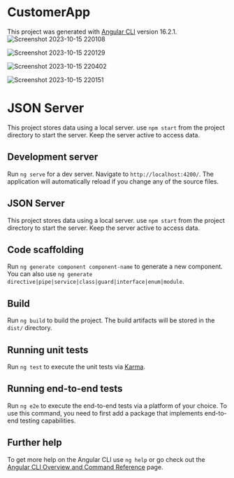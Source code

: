 # CustomerApp

This project was generated with [Angular CLI](https://github.com/angular/angular-cli) version 16.2.1.
![Screenshot 2023-10-15 220108](https://github.com/anushkasaxena27/customer-app/assets/64084071/3db16b29-36df-4a96-8766-b22765797d2e)

![Screenshot 2023-10-15 220129](https://github.com/anushkasaxena27/customer-app/assets/64084071/9444199e-947c-4825-b043-14b03660c2e8)

![Screenshot 2023-10-15 220402](https://github.com/anushkasaxena27/customer-app/assets/64084071/d006634b-5dcd-4223-8ef0-c4cc51672014)

![Screenshot 2023-10-15 220151](https://github.com/anushkasaxena27/customer-app/assets/64084071/b46856c5-8d99-4405-a5f9-187aa6c17ccd)



# JSON Server
This project stores data using a local server. use `npm start` from the project directory to start the server. Keep the server active to access data.

## Development server

Run `ng serve` for a dev server. Navigate to `http://localhost:4200/`. The application will automatically reload if you change any of the source files.

## JSON Server
This project stores data using a local server. use `npm start` from the project directory to start the server. Keep the server active to access data.


## Code scaffolding

Run `ng generate component component-name` to generate a new component. You can also use `ng generate directive|pipe|service|class|guard|interface|enum|module`.

## Build

Run `ng build` to build the project. The build artifacts will be stored in the `dist/` directory.

## Running unit tests

Run `ng test` to execute the unit tests via [Karma](https://karma-runner.github.io).

## Running end-to-end tests

Run `ng e2e` to execute the end-to-end tests via a platform of your choice. To use this command, you need to first add a package that implements end-to-end testing capabilities.

## Further help

To get more help on the Angular CLI use `ng help` or go check out the [Angular CLI Overview and Command Reference](https://angular.io/cli) page.
